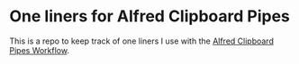 One liners for Alfred Clipboard Pipes
================================

This is a repo to keep track of one liners I use with the [Alfred Clipboard Pipes Workflow](https://github.com/ramiroaraujo/alfred-clipboard-pipes-workflow).
